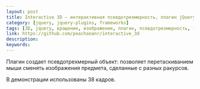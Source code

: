 ```yaml
---
layout: post
title: Interactive 3D — интерактивная псевдотрехмерность, плагин jQuery
category: [jquery, jquery-plugins, frameworks]
tags: [3D, jquery, вращение, изображение, плагин, псевдотрехмерность, товар, трехмерность]
link: https://github.com/peachananr/interactive_3d
description:
keywords:
---
```


<p>Плагин создает псевдотрехмерный объект: позволяет перетаскиванием мыши сменять изображения предмета, сделанные с разных ракурсов.</p>
<p>В демонстрации использованы 38 кадров.</p>
